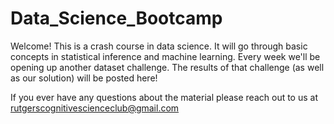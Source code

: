 # Data_Science_Bootcamp
Welcome! This is a crash course in data science. 
It will go through basic concepts in statistical inference and machine learning.
Every week we'll be opening up another dataset challenge. The results of that challenge (as well as our solution) will be posted here!

If you ever have any questions about the material please reach out to us at rutgerscognitivescienceclub@gmail.com
